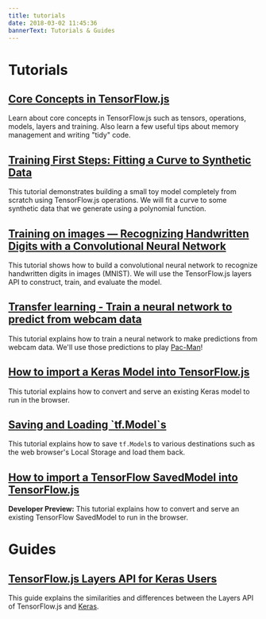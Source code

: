 ```yaml
---
title: tutorials
date: 2018-03-02 11:45:36
bannerText: Tutorials & Guides
---
```


# Tutorials
<h2><a href="./core-concepts.html">Core Concepts in TensorFlow.js</a></h2>

Learn about core concepts in TensorFlow.js such as tensors, operations, models, layers and training.
Also learn a few useful tips about memory management and writing "tidy" code.

<h2><a href="./fit-curve.html">Training First Steps: Fitting a Curve to Synthetic Data</a></h2>

This tutorial demonstrates building a small toy model completely from scratch using TensorFlow.js operations. We will fit a curve to some synthetic data that we generate using a polynomial function.

<h2><a href="./mnist.html">Training on images — Recognizing Handwritten Digits with a Convolutional Neural Network</a></h2>

This tutorial shows how to build a convolutional neural network to recognize
handwritten digits in images (MNIST). We will use the TensorFlow.js layers API
to construct, train, and evaluate the model.

<h2><a href="./webcam-transfer-learning.html">Transfer learning - Train a neural network to predict from webcam data</a></h2>

This tutorial explains how to train a neural network to make predictions from
webcam data. We'll use those predictions to play [Pac-Man](https://en.wikipedia.org/wiki/Pac-Man)!

<h2><a href="./import-keras.html">How to import a Keras Model into TensorFlow.js</a></h2>

This tutorial explains how to convert and serve an existing Keras model to run in the browser.

<h2><a href="./model-save-load.html">Saving and Loading `tf.Model`s</a></h2>

This tutorial explains how to save `tf.Model`s to various destinations such as the web browser's Local Storage and load them back.

<h2><a href="https://github.com/tensorflow/tfjs-converter" target="_blank">How to import a TensorFlow SavedModel into TensorFlow.js</a></h2>

__Developer Preview:__ This tutorial explains how to convert and serve an existing TensorFlow SavedModel to run in the browser.

# Guides
<h2><a href="./tfjs-layers-for-keras-users.html">TensorFlow.js Layers API for Keras Users</a></h2>

This guide explains the similarities and differences between the Layers API
of TensorFlow.js and [Keras](https://keras.io/).
